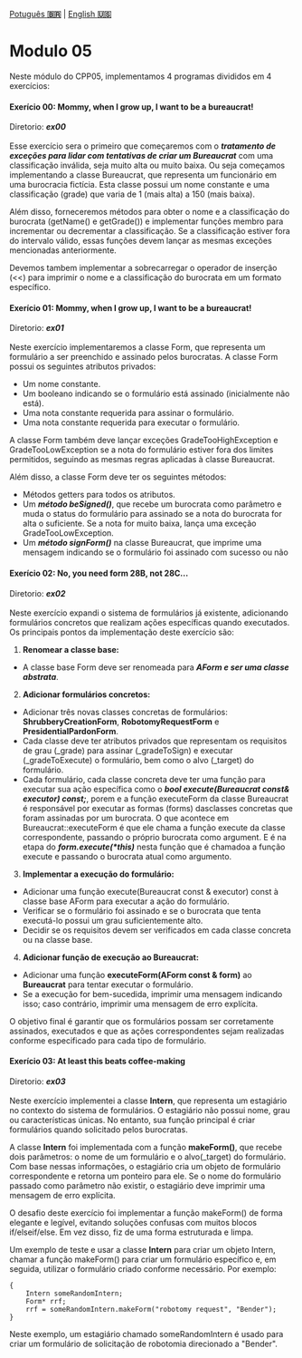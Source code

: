 <a href="" target="_blank">Potuguês **🇧🇷**</a> | <a href="./README_en.md" target="_blank">English **🇺🇸**</a>

# Modulo 05
Neste módulo do CPP05, implementamos 4 programas divididos em 4 exercícios:

#### Exerício 00:  Mommy, when I grow up, I want to be a bureaucrat!
Diretorio: _**ex00**_</br></br>
Esse exercício sera o primeiro que começaremos com o _**tratamento de exceções para lidar com tentativas de criar um Bureaucrat**_ com uma classificação inválida, seja muito alta ou muito baixa. Ou seja começamos implementando a classe Bureaucrat, que representa um funcionário em uma burocracia fictícia. Esta classe possui um nome constante e uma classificação (grade) que varia de 1 (mais alta) a 150 (mais baixa).  

Além disso, forneceremos métodos para obter o nome e a classificação do burocrata (getName() e getGrade()) e implementar funções membro para incrementar ou decrementar a classificação. Se a classificação estiver fora do intervalo válido, essas funções devem lançar as mesmas exceções mencionadas anteriormente.

Devemos tambem implementar a sobrecarregar o operador de inserção (<<) para imprimir o nome e a classificação do burocrata em um formato específico. 

#### Exerício 01:  Mommy, when I grow up, I want to be a bureaucrat!
Diretorio: _**ex01**_</br></br>
Neste exercício implementaremos a classe Form, que representa um formulário a ser preenchido e assinado pelos burocratas. A classe Form possui os seguintes atributos privados:
- Um nome constante.
- Um booleano indicando se o formulário está assinado (inicialmente não está).
- Uma nota constante requerida para assinar o formulário.
- Uma nota constante requerida para executar o formulário.
  
A classe Form também deve lançar exceções GradeTooHighException e GradeTooLowException se a nota do formulário estiver fora dos limites permitidos, seguindo as mesmas regras aplicadas à classe Bureaucrat.

Além disso, a classe Form deve ter os seguintes métodos:

- Métodos getters para todos os atributos.
- Um _**método beSigned()**_, que recebe um burocrata como parâmetro e muda o status do formulário para assinado se a nota do burocrata for alta o suficiente. Se a nota for muito baixa, lança uma exceção GradeTooLowException.
- Um _**método signForm()**_ na classe Bureaucrat, que imprime uma mensagem indicando se o formulário foi assinado com sucesso ou não

#### Exerício 02:  No, you need form 28B, not 28C...
Diretorio: _**ex02**_</br></br>
Neste exercício expandi o sistema de formulários já existente, adicionando formulários concretos que realizam ações específicas quando executados. Os principais pontos da implementação deste exercício são:

1. **Renomear a classe base:**
 - A classe base Form deve ser renomeada para _**AForm e ser uma classe abstrata**_.
2. **Adicionar formulários concretos:**
 - Adicionar três novas classes concretas de formulários: **ShrubberyCreationForm**, **RobotomyRequestForm** e **PresidentialPardonForm**.
 - Cada classe deve ter atributos privados que representam os requisitos de grau (_grade) para assinar (_gradeToSign) e executar (_gradeToExecute) o formulário, bem como o alvo (_target) do formulário.
 - Cada formulário, cada classe concreta deve ter uma função para executar sua ação específica como o _**bool	execute(Bureaucrat const& executor) const;**_, porem e a função executeForm da classe Bureaucrat é responsável por executar as formas (forms) dasclasses concretas que foram assinadas por um burocrata. O que acontece em Bureaucrat::executeForm é que ele chama a função execute da classe correspondente, passando o próprio burocrata como argument. E é na etapa do _**form.execute(*this)**_ nesta função que é chamadoa a função execute e passando o burocrata atual como argumento.
3. **Implementar a execução do formulário:**
 - Adicionar uma função execute(Bureaucrat const & executor) const à classe base AForm para executar a ação do formulário.
 - Verificar se o formulário foi assinado e se o burocrata que tenta executá-lo possui um grau suficientemente alto.
 - Decidir se os requisitos devem ser verificados em cada classe concreta ou na classe base.
4. **Adicionar função de execução ao Bureaucrat:**
 - Adicionar uma função **executeForm(AForm const & form)** ao **Bureaucrat** para tentar executar o formulário.
 - Se a execução for bem-sucedida, imprimir uma mensagem indicando isso; caso contrário, imprimir uma mensagem de erro explícita.

O objetivo final é garantir que os formulários possam ser corretamente assinados, executados e que as ações correspondentes sejam realizadas conforme especificado para cada tipo de formulário.

#### Exerício 03:   At least this beats coffee-making
Diretorio: _**ex03**_</br></br>
Neste exercício implementei a classe **Intern**, que representa um estagiário no contexto do sistema de formulários. O estagiário não possui nome, grau ou características únicas. No entanto, sua função principal é criar formulários quando solicitado pelos burocratas.

A classe **Intern** foi implementada com a função **makeForm()**, que recebe dois parâmetros: o nome de um formulário e o alvo(_target) do formulário. Com base nessas informações, o estagiário cria um objeto de formulário correspondente e retorna um ponteiro para ele. Se o nome do formulário passado como parâmetro não existir, o estagiário deve imprimir uma mensagem de erro explícita.

O desafio deste exercício foi implementar a função makeForm() de forma elegante e legível, evitando soluções confusas com muitos blocos if/elseif/else. Em vez disso, fiz de uma forma estruturada e limpa.

Um exemplo de teste e usar a classe **Intern** para criar um objeto Intern, chamar a função makeForm() para criar um formulário específico e, em seguida, utilizar o formulário criado conforme necessário. Por exemplo:

```
{
    Intern someRandomIntern;
    Form* rrf;
    rrf = someRandomIntern.makeForm("robotomy request", "Bender");
}
```
Neste exemplo, um estagiário chamado someRandomIntern é usado para criar um formulário de solicitação de robotomia direcionado a "Bender".
